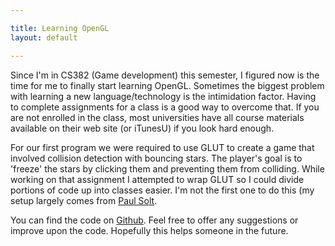 ```yaml
---

title: Learning OpenGL
layout: default

---
```


Since I'm in CS382 (Game development) this semester, I figured now is the time for me to finally start learning OpenGL. Sometimes the biggest problem with learning a new language/technology is the intimidation factor. Having to complete assignments for a class is a good way to overcome that. If you are not enrolled in the class, most universities have all course materials available on their web site (or iTunesU) if you look hard enough.

For our first program we were required to use GLUT to create a game that involved collision detection with bouncing stars. The player's goal is to 'freeze' the stars by clicking them and preventing them from colliding. While working on that assignment I attempted to wrap GLUT so I could divide portions of code up into classes easier. I'm not the first one to do this (my setup largely comes from [Paul Solt](http://paulsolt.com/2009/07/openglglut-classes-oop-and-problems/).

You can find the code on [Github](https://github.com/jarodl/LearnOpenGL). Feel free to offer any suggestions or improve upon the code. Hopefully this helps someone in the future.
